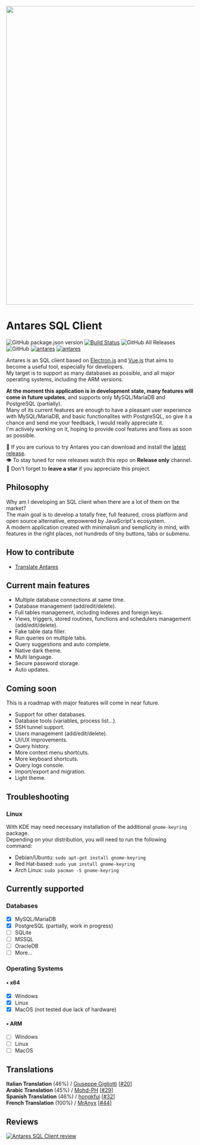 <p align="center">
    <img width="800" src="https://raw.githubusercontent.com/Fabio286/antares/master/docs/gh-logo.png">
</p>

# Antares SQL Client

![GitHub package.json version](https://img.shields.io/github/package-json/v/fabio286/antares) [![Build Status](https://travis-ci.com/Fabio286/antares.svg?branch=master)](https://travis-ci.com/Fabio286/antares) ![GitHub All Releases](https://img.shields.io/github/downloads/fabio286/antares/total) ![GitHub](https://img.shields.io/github/license/fabio286/antares) [![antares](https://snapcraft.io/antares/badge.svg)](https://snapcraft.io/antares) [![antares](https://snapcraft.io/antares/trending.svg?name=0)](https://snapcraft.io/antares)

Antares is an SQL client based on [Electron.js](https://github.com/electron/electron) and [Vue.js](https://github.com/vuejs/vue) that aims to become a useful tool, especially for developers.  
My target is to support as many databases as possible, and all major operating systems, including the ARM versions.  

**At the moment this application is in development state, many features will come in future updates**, and supports only MySQL/MariaDB and PostgreSQL (partially).  
Many of its current features are enough to have a pleasant user experience with MySQL/MariaDB, and basic functionalites with PostgreSQL, so give it a chance and send me your feedback, I would really appreciate it.  
I'm actively working on it, hoping to provide cool features and fixes as soon as possible.

🔗 If you are curious to try Antares you can download and install the [latest release](https://github.com/Fabio286/antares/releases).  
👁 To stay tuned for new releases watch this repo on **Release only** channel.  
🌟 Don't forget to **leave a star** if you appreciate this project.

## Philosophy

Why am I developing an SQL client when there are a lot of them on the market?  
The main goal is to develop a totally free, full featured, cross platform and open source alternative, empowered by JavaScript's ecosystem.  
A modern application created with minimalism and semplicity in mind, with features in the right places, not hundreds of tiny buttons, tabs or submenu.  

## How to contribute

- [Translate Antares](https://github.com/Fabio286/antares/wiki/Translate-Antares)

## Current main features

- Multiple database connections at same time.
- Database management (add/edit/delete).
- Full tables management, including indexes and foreign keys.
- Views, triggers, stored routines, functions and schedulers management (add/edit/delete).
- Fake table data filler.
- Run queries on multiple tabs.
- Query suggestions and auto complete.
- Native dark theme.
- Multi language.
- Secure password storage.
- Auto updates.

## Coming soon

This is a roadmap with major features will come in near future.

- Support for other databases.
- Database tools (variables, process list...).
- SSH tunnel support.
- Users management (add/edit/delete).
- UI/UX improvements.
- Query history.
- More context menu shortcuts.
- More keyboard shortcuts.
- Query logs console.
- Import/export and migration.
- Light theme.

## Troubleshooting

### **Linux**

With KDE may need necessary installation of the additional `gnome-keyring` package.  
Depending on your distribution, you will need to run the following command:

- Debian/Ubuntu: `sudo apt-get install gnome-keyring`
- Red Hat-based: `sudo yum install gnome-keyring`
- Arch Linux: `sudo pacman -S gnome-keyring`

## Currently supported

### Databases

- [x] MySQL/MariaDB
- [x] PostgreSQL (partially, work in progress)
- [ ] SQLite
- [ ] MSSQL
- [ ] OracleDB
- [ ] More...

### Operating Systems

#### • x64

- [x] Windows
- [x] Linux
- [x] MacOS (not tested due lack of hardware)

#### • ARM

- [ ] Windows
- [ ] Linux
- [ ] MacOS

## Translations

**Italian Translation** (46%) / [Giuseppe Gigliotti](https://github.com/ReverbOD) [[#20](https://github.com/Fabio286/antares/pull/20)]  
**Arabic Translation** (45%) / [Mohd-PH](https://github.com/Mohd-PH) [[#29](https://github.com/Fabio286/antares/pull/29)]  
**Spanish Translation** (46%) / [hongkfui](https://github.com/hongkfui) [[#32](https://github.com/Fabio286/antares/pull/32)]  
**French Translation** (100%) / [MrAnyx](https://github.com/MrAnyx) [[#44](https://github.com/Fabio286/antares/pull/44)]

## Reviews

<a target="_blank" href="https://www.softx64.com/windows/antares-sql-client.html" title="Antares SQL Client review"><img src="https://www.softx64.com/softx64-review.png" alt="Antares SQL Client review" /></a>
